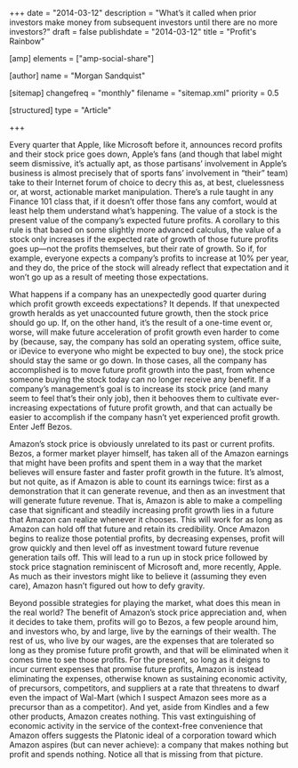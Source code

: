 +++
date = "2014-03-12"
description = "What’s it called when prior investors make money from subsequent investors until there are no more investors?"
draft = false
publishdate = "2014-03-12"
title = "Profit's Rainbow"

[amp]
  elements = ["amp-social-share"]

[author]
  name = "Morgan Sandquist"

[sitemap]
  changefreq = "monthly"
  filename = "sitemap.xml"
  priority = 0.5

[structured]
  type = "Article"

+++

Every quarter that Apple, like Microsoft before it, announces record profits and their stock price goes down, Apple’s fans (and though that label might seem dismissive, it’s actually apt, as those partisans’ involvement in Apple’s business is almost precisely that of sports fans’ involvement in “their” team) take to their Internet forum of choice to decry this as, at best, cluelessness or, at worst, actionable market manipulation. There’s a rule taught in any Finance 101 class that, if it doesn’t offer those fans any comfort, would at least help them understand what’s happening. The value of a stock is the present value of the company’s expected future profits. A corollary to this rule is that based on some slightly more advanced calculus, the value of a stock only increases if the expected rate of growth of those future profits goes up—not the profits themselves, but their rate of growth. So if, for example, everyone expects a company’s profits to increase at 10% per year, and they do, the price of the stock will already reflect that expectation and it won’t go up as a result of meeting those expectations.  

What happens if a company has an unexpectedly good quarter during which profit growth exceeds expectations? It depends. If that unexpected growth heralds as yet unaccounted future growth, then the stock price should go up. If, on the other hand, it’s the result of a one-time event or, worse, will make future acceleration of profit growth even harder to come by (because, say, the company has sold an operating system, office suite, or iDevice to everyone who might be expected to buy one), the stock price should stay the same or go down. In those cases, all the company has accomplished is to move future profit growth into the past, from whence someone buying the stock today can no longer receive any benefit. If a company’s management’s goal is to increase its stock price (and many seem to feel that’s their only job), then it behooves them to cultivate ever-increasing expectations of future profit growth, and that can actually be easier to accomplish if the company hasn’t yet experienced profit growth. Enter Jeff Bezos.  

Amazon’s stock price is obviously unrelated to its past or current profits. Bezos, a former market player himself, has taken all of the Amazon earnings that might have been profits and spent them in a way that the market believes will ensure faster and faster profit growth in the future. It’s almost, but not quite, as if Amazon is able to count its earnings twice: first as a demonstration that it can generate revenue, and then as an investment that will generate future revenue. That is, Amazon is able to make a compelling case that significant and steadily increasing profit growth lies in a future that Amazon can realize whenever it chooses. This will work for as long as Amazon can hold off that future and retain its credibility. Once Amazon begins to realize those potential profits, by decreasing expenses, profit will grow quickly and then level off as investment toward future revenue generation tails off. This will lead to a run up in stock price followed by stock price stagnation reminiscent of Microsoft and, more recently, Apple. As much as their investors might like to believe it (assuming they even care), Amazon hasn’t figured out how to defy gravity.  

Beyond possible strategies for playing the market, what does this mean in the real world? The benefit of Amazon’s stock price appreciation and, when it decides to take them, profits will go to Bezos, a few people around him, and investors who, by and large, live by the earnings of their wealth. The rest of us, who live by our wages, are the expenses that are tolerated so long as they promise future profit growth, and that will be eliminated when it comes time to see those profits. For the present, so long as it deigns to incur current expenses that promise future profits, Amazon is instead eliminating the expenses, otherwise known as sustaining economic activity, of precursors, competitors, and suppliers at a rate that threatens to dwarf even the impact of Wal-Mart (which I suspect Amazon sees more as a precursor than as a competitor). And yet, aside from Kindles and a few other products, Amazon creates nothing. This vast extinguishing of economic activity in the service of the context-free convenience that Amazon offers suggests the Platonic ideal of a corporation toward which Amazon aspires (but can never achieve): a company that makes nothing but profit and spends nothing. Notice all that is missing from that picture.  
